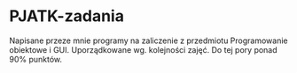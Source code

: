 # PJATK-zadania  

Napisane przeze mnie programy na zaliczenie z przedmiotu Programowanie obiektowe i GUI. Uporządkowane wg. kolejności zajęć. Do tej pory ponad 90% punktów.